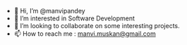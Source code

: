 - 👋 Hi, I’m @manvipandey
- 👀 I’m interested in Software Development
- 💞️ I’m looking to collaborate on some interesting projects.
- 📫 How to reach me : manvi.muskan@gmail.com

<!---
manvipandey/manvipandey is a ✨ special ✨ repository because its `README.md` (this file) appears on your GitHub profile.
You can click the Preview link to take a look at your changes.
--->
